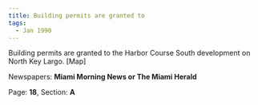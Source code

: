 ```yaml
---  
title: Building permits are granted to  
tags:  
  - Jan 1990  
---  
```

  
Building permits are granted to the Harbor Course South development on North Key Largo. [Map]  
  
Newspapers: **Miami Morning News or The Miami Herald**  
  
Page: **18**, Section: **A** 
